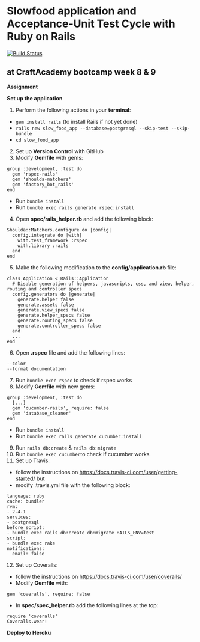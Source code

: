 # Slowfood application and Acceptance-Unit Test Cycle with Ruby on Rails

[![Build Status](https://semaphoreci.com/api/v1/craftacademy/jak-sie-masz-slowfood/branches/development/badge.svg)](https://semaphoreci.com/craftacademy/jak-sie-masz-slowfood)

## at CraftAcademy bootcamp week 8 & 9

**Assignment**

**Set up the application**

1. Perform the following actions in your **terminal**:
* `gem install rails` (to install Rails if not yet done)
* `rails new slow_food_app --database=postgresql --skip-test --skip-bundle`
* `cd slow_food_app`
2. Set up **Version Control** with GitHub
3. Modify **Gemfile** with gems:
```
group :development, :test do
  gem 'rspec-rails'
  gem 'shoulda-matchers'
  gem 'factory_bot_rails'
end
```
* Run `bundle install`
* Run `bundle exec rails generate rspec:install`
4. Open **spec/rails_helper.rb** and add the following block:
```
Shoulda::Matchers.configure do |config|
  config.integrate do |with|
    with.test_framework :rspec
    with.library :rails
  end
end
```
5. Make the following modification to the **config/application.rb** file:
```
class Application < Rails::Application
  # Disable generation of helpers, javascripts, css, and view, helper, routing and controller specs
  config.generators do |generate|
    generate.helper false
    generate.assets false
    generate.view_specs false
    generate.helper_specs false
    generate.routing_specs false
    generate.controller_specs false
  end
  ...
end
```
6. Open **.rspec** file and add the following lines:
```
--color
--format documentation
```
7. Run `bundle exec rspec` to check if rspec works
8. Modify **Gemfile** with new gems:
```
group :development, :test do
  [...]
  gem 'cucumber-rails', require: false
  gem 'database_cleaner'
end
```
* Run `bundle install`
* Run `bundle exec rails generate cucumber:install`
9. Run `rails db:create` & `rails db:migrate`
10. Run `bundle exec cucumber`to check if cucumber works
11. Set up Travis:
* follow the instructions on https://docs.travis-ci.com/user/getting-started/ but
* modify .travis.yml file with the following block:
```
language: ruby
cache: bundler
rvm:
- 2.4.1
services:
- postgresql
before_script:
- bundle exec rails db:create db:migrate RAILS_ENV=test
script:
- bundle exec rake
notifications:
  email: false
```
12. Set up Coveralls:
* follow the instructions on https://docs.travis-ci.com/user/coveralls/
* Modify **Gemfile** with:
```
gem 'coveralls', require: false
```
* In **spec/spec_helper.rb** add the following lines at the top:
```
require 'coveralls'
Coveralls.wear!
```

**Deploy to Heroku**

